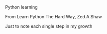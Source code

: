 Python learning

From Learn Python The Hard Way, Zed.A.Shaw

Just to note each single step in my growth
